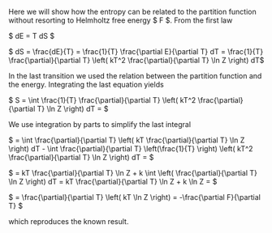Here we will show how the entropy can be related to the partition function without resorting to Helmholtz free energy $ F $. From the first law

$ dE = T dS $

$ dS = \frac{dE}{T} = \frac{1}{T} \frac{\partial E}{\partial T} dT = \frac{1}{T} \frac{\partial}{\partial T} \left( kT^2 \frac{\partial}{\partial T} \ln Z \right) dT$

In the last transition we used the relation between the partition function and the energy. Integrating the last equation yields

$ S = \int \frac{1}{T} \frac{\partial}{\partial T} \left( kT^2 \frac{\partial}{\partial T} \ln Z \right) dT  = $

We use integration by parts to simplify the last integral

$ = \int \frac{\partial}{\partial T} \left( kT \frac{\partial}{\partial T} \ln Z \right) dT - \int \frac{\partial}{\partial T} \left(\frac{1}{T} \right) \left( kT^2 \frac{\partial}{\partial T} \ln Z \right) dT  = $ 

$ = kT \frac{\partial}{\partial T} \ln Z  + k \int \left( \frac{\partial}{\partial T} \ln Z \right) dT = kT \frac{\partial}{\partial T} \ln Z + k \ln Z = $ 

$ = \frac{\partial}{\partial T} \left( kT \ln Z \right) = -\frac{\partial F}{\partial T} $

which reproduces the known result.